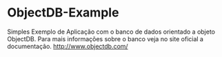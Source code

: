 # ObjectDB-Example

Simples Exemplo de Aplicação com o banco de dados orientado a objeto ObjectDB.
Para mais informações sobre o banco veja no site oficial a documentação.
http://www.objectdb.com/
